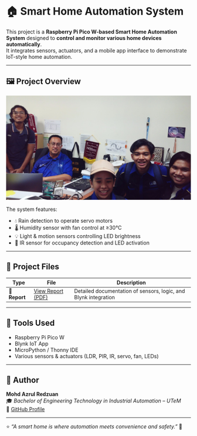 # 🏠 Smart Home Automation System

This project is a **Raspberry Pi Pico W-based Smart Home Automation System** designed to **control and monitor various home devices automatically**.  
It integrates sensors, actuators, and a mobile app interface to demonstrate IoT-style home automation.

---

## 🖼️ Project Overview
<p align="center">
  <img src="Smart_Home.jpg" 
       alt="Smart Home with Supervisor" 
       width="600"/>
</p>

The system features:  
- 💧 Rain detection to operate servo motors  
- 🌡️ Humidity sensor with fan control at ≥30°C  
- 💡 Light & motion sensors controlling LED brightness  
- 🚦 IR sensor for occupancy detection and LED activation 

---

## 📂 Project Files

| Type | File | Description |
|------|------|-------------|
| 📘 **Report** | [View Report (PDF)](Smart_Home_Report.pdf) | Detailed documentation of sensors, logic, and Blynk integration |

---

## 🧰 Tools Used
- Raspberry Pi Pico W  
- Blynk IoT App  
- MicroPython / Thonny IDE  
- Various sensors & actuators (LDR, PIR, IR, servo, fan, LEDs)  

---

## 👤 Author
**Mohd Azrul Redzuan**  
🎓 *Bachelor of Engineering Technology in Industrial Automation – UTeM*  
🔗 [GitHub Profile](https://github.com/muhdazrulredzuan)

---

⭐ *“A smart home is where automation meets convenience and safety.”* 🏡
